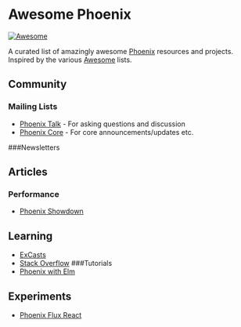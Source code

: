 # Awesome Phoenix

[![Awesome](https://cdn.rawgit.com/sindresorhus/awesome/d7305f38d29fed78fa85652e3a63e154dd8e8829/media/badge.svg)](https://github.com/sindresorhus/awesome)

A curated list of amazingly awesome [Phoenix](www.phoenixframework.org) resources and projects. Inspired by the various [Awesome](https://github.com/sindresorhus/awesome) lists.

## Community
### Mailing Lists
- [Phoenix Talk](https://groups.google.com/forum/#!forum/phoenix-talk) - For asking questions and discussion
- [Phoenix Core](https://groups.google.com/forum/#!forum/phoenix-core) - For core announcements/updates etc.

###Newsletters

## Articles
### Performance
- [Phoenix Showdown](https://github.com/mroth/phoenix-showdown)

## Learning
- [ExCasts](https://excasts.com/episodes/tagged/any/phoenix)
- [Stack Overflow](http://stackoverflow.com/questions/tagged/phoenix-framework)
###Tutorials
- [Phoenix with Elm](http://www.cultivatehq.com/posts/phoenix-elm-1/)

## Experiments
- [Phoenix Flux React](https://github.com/fxg42/phoenix-flux-react)
